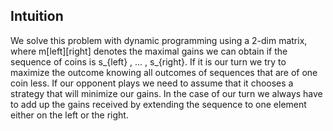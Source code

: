## Intuition

We solve this problem with dynamic programming using a 2-dim matrix, where m[left][right] denotes the maximal gains we can obtain if the sequence of coins is s_{left} , ... , s_{right}. If it is our turn we try to maximize the outcome knowing all outcomes of sequences that are of one coin less. If our opponent plays we need to assume that it chooses a strategy that will minimize our gains. In the case of our turn we always have to add up the gains received by extending the sequence to one element either on the left or the right.